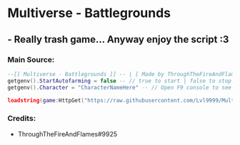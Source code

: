 # Multiverse - Battlegrounds
## - Really trash game... Anyway enjoy the script :3

### Main Source:
```lua
--[[ Multiverse - Battlegrounds ]] -- | [ Made by ThroughTheFireAndFlames#9925 ]
getgenv().StartAutofarming = false -- // true to start | false to stop.
getgenv().Character = "CharacterNameHere" -- // Open F9 console to see all available characters (You must own the Character).

loadstring(game:HttpGet("https://raw.githubusercontent.com/Lvl9999/Multiverse-Battlegrounds/main/Autofarm"))();
```

### Credits:
* ThroughTheFireAndFlames#9925
